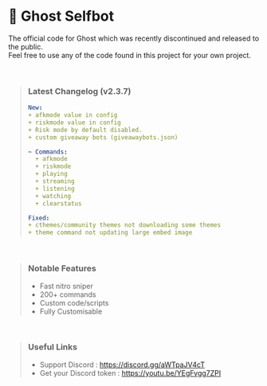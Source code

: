 # 👻 Ghost Selfbot

The official code for Ghost which was recently discontinued and released to the public.  
Feel free to use any of the code found in this project for your own project.  
  
<br />
  
> ### Latest Changelog (v2.3.7)
> ```yaml
> New:
> + afkmode value in config
> + riskmode value in config
> + Risk mode by default disabled.
> + custom giveaway bots (giveawaybots.json)
> 
> ~ Commands:
>   + afkmode
>   + riskmode
>   + playing
>   + streaming
>   + listening
>   + watching
>   + clearstatus
> 
> Fixed:
> + cthemes/community themes not downloading some themes
> + theme command not updating large embed image
> ```  
   
<br />
  
> ### Notable Features
> - Fast nitro sniper
> - 200+ commands
> - Custom code/scripts
> - Fully Customisable
  
<br />
  
> ### Useful Links  
> - Support Discord : https://discord.gg/aWTpaJV4cT
> - Get your Discord token : https://youtu.be/YEgFvgg7ZPI  
